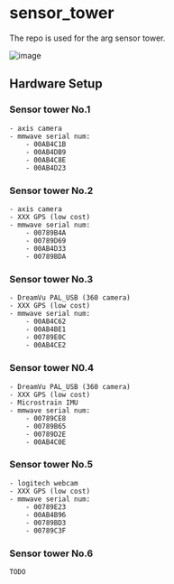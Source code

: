 # sensor_tower

The repo is used for the arg sensor tower.

![image](https://user-images.githubusercontent.com/16217256/135468920-53d52811-bd6c-4958-954f-c169fed26280.png)

## Hardware Setup

### Sensor tower No.1
    - axis camera
    - mmwave serial num:
        - 00AB4C1B
        - 00AB4DB9
        - 00AB4C8E
        - 00AB4D23

### Sensor tower No.2
    - axis camera
    - XXX GPS (low cost)
    - mmwave serial num:
        - 00789B4A
        - 00789D69
        - 00AB4D33
        - 00789BDA

### Sensor tower No.3
    - DreamVu PAL_USB (360 camera)
    - XXX GPS (low cost)
    - mmwave serial num:
        - 00AB4C62
        - 00AB4BE1
        - 00789E0C
        - 00AB4CE2

### Sensor tower N0.4
    - DreamVu PAL_USB (360 camera)
    - XXX GPS (low cost)
    - Microstrain IMU
    - mmwave serial num:
        - 00789CE8
        - 00789B65
        - 00789D2E
        - 00AB4C0E

### Sensor tower No.5
    - logitech webcam
    - XXX GPS (low cost)
    - mmwave serial num:
        - 00789E23
        - 00AB4B96
        - 00789BD3
        - 00789C3F

### Sensor tower No.6
    TODO